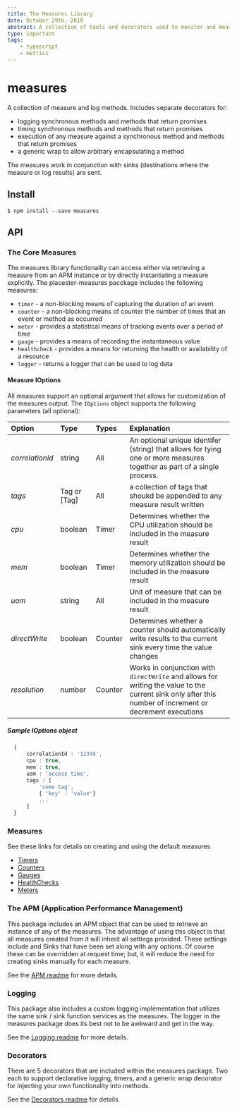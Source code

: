 ```yaml
---
title: The Measures Library
date: October 29th, 2018
abstract: A collection of tools and decorators used to monitor and measure performance of any typescript application.
type: important
tags: 
    - typescript
    - metrics
---
```


# measures
A collection of measure and log methods. Includes separate decorators for:
* logging synchronous methods and methods that return promises
* timing synchronous methods and methods that return promises
* execution of any measure against a synchronous method and methods that return promises
* a generic wrap to allow arbitrary encapsulating a method

The measures work in conjunction with sinks (destinations where the measure or log results) are sent.

 ## Install
    $ npm install --save measures

## API
### The Core Measures
The measures library functionality can access either via retrieving a measure from an APM instance or by directly instantiating a measure explicitly.
The placester-measures pacckage includes the following measures:
* `timer`  - a non-blocking means of capturing the duration of an event
* `counter` - a non-blocking means of counter the number of times that an event or method as occurred
* `meter` - provides a statistical means of tracking events over a period of time
* `gauge` - provides a means of recording the instantaneous value
* `healthcheck` - provides a means for returning the health or availability of a resource
* `logger` - returns a logger that can be used to log data

#### Measure IOptions
  All measures support an optional argument that allows for customization of the measures output.  The `IOptions` object supports the following parameters (all optional):

  | Option        | Type           | Types | Explanation  |
  |:------------- |:-------------|:----|:-----|
  | *correlationId*| string | All | An optional unique identifer (string) that allows for tying one or more measures together as part of a single process. |
  | *tags*      | Tag or [Tag]      | All | a collection of tags that shoukd be appended to any measure result written |
  | *cpu* | boolean      |    Timer | Determines whether the CPU utilization should be included in the measure result |
  | *mem* | boolean      |    Timer | Determines whether the memory utilization should be included in the measure result |
  | *uom* | string      |    All | Unit of measure that can be included in the measure result |
  | *directWrite* | boolean      |    Counter | Determines whether a counter should automatically write results to the current sink every time the value changes |
  | *resolution* | number     |    Counter | Works in conjunction with `directWrite` and allows for writing the value to the current sink only after this number of increment or decrement executions |

##### Sample IOptions object
```typescript
  {
      correlationId : '12345',
      cpu : true,
      mem : true,
      uom : 'access time',
      tags : [
          'some tag',
          { 'key' : 'value'}
          ...
      ]
  }
```
### Measures
See these links for details on creating and using the default measures
* [Timers](/docs/TIMER.md)
* [Counters](/docs/COUNTER.md)
* [Gauges](/docs/GAUGE.md)
* [HealthChecks](/docs/HEALTHCHECK.md)
* [Meters](/docs/METER.md)

### The APM (Application Performance Management)
This package includes an APM object that can be used to retrieve an instance of any of the measures.  The advantage of using this object is that all measures created from it will inherit all settings provided.  These settings include and Sinks that have been set along with any options.  Of course these can be overridden at request time; but, it will reduce the need for creating sinks manually for each measure.

See the [APM readme](/docs/APM.md) for more details.

### Logging
This package also includes a custom logging implementation that utilizes the same sink / sink function services as the measures.  The logger in the measures package does its best not to be awkward and get in the way.

See the [Logging readme](/docs/LOGGER.md) for more details.

### Decorators
There are 5 decorators that are included within the measures package.  Two each to support declarative logging, timers, and a generic wrap decorator for injecting your own functionality into methods.

See the [Decorators readme](/docs/DECORATORS.md) for details.